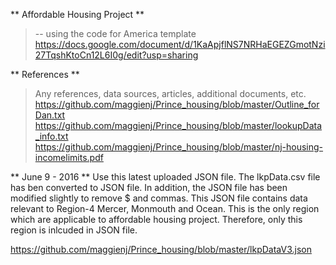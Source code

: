 ** Affordable Housing Project **
> -- using the code for America template <br> 
https://docs.google.com/document/d/1KaApjflNS7NRHaEGEZGmotNzi27TqshKtoCn12L6I0g/edit?usp=sharing

** References ** 
> Any references, data sources, articles, additional documents, etc. <br>
> https://github.com/maggienj/Prince_housing/blob/master/Outline_forDan.txt <br> 
> https://github.com/maggienj/Prince_housing/blob/master/lookupData_info.txt <br> 
> https://github.com/maggienj/Prince_housing/blob/master/nj-housing-incomelimits.pdf <br> 

** June 9 - 2016 ** 
Use this latest uploaded JSON file.
The lkpData.csv file has ben converted to JSON file.
In addition, the JSON file has been modified slightly to remove $ and commas.
This JSON file contains data relevant to Region-4 Mercer, Monmouth and Ocean. This is the only region which are applicable to affordable housing project. Therefore, only this region is inlcuded in JSON file.

https://github.com/maggienj/Prince_housing/blob/master/lkpDataV3.json



